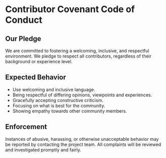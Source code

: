 # Contributor Covenant Code of Conduct

## Our Pledge

We are committed to fostering a welcoming, inclusive, and respectful environment. We pledge to respect all contributors, regardless of their background or experience level.

## Expected Behavior

- Use welcoming and inclusive language.
- Being respectful of differing opinions, viewpoints and experiences.
- Gracefully accepting constructive criticism.
- Focusing on what is best for the community.
- Showing empathy towards other community members.

## Enforcement

Instances of abusive, harassing, or otherwise unacceptable behavior may be reported by contacting the project team. All complaints will be reviewed and investigated promptly and fairly.
